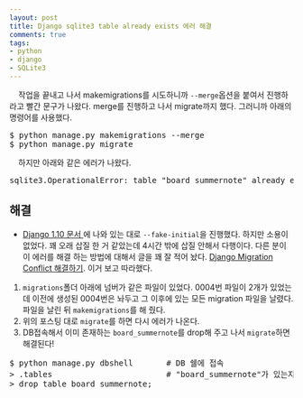 ```yaml
---
layout: post
title: Django sqlite3 table already exists 에러 해결
comments: true
tags:
- python
- django
- SQLite3
---
```

&nbsp;&nbsp;&nbsp; 작업을 끝내고 나서 makemigrations를 시도하니까 `--merge`옵션을 붙여서 진행하라고 빨간 문구가 나왔다. merge를 진행하고 나서 migrate까지 했다. 그러니까 아래의 명령어를 사용했다.
<pre>$ python manage.py makemigrations --merge
$ python manage.py migrate</pre>

&nbsp;&nbsp;&nbsp; 하지만 아래와 같은 에러가 나왔다.
<pre>sqlite3.OperationalError: table "board_summernote" already exists</pre>

## **해결**
* [Django 1.10 문서 ](https://docs.djangoproject.com/en/1.10/ref/django-admin/#cmdoption-migrate--fake-initial)에 나와 있는 대로 `--fake-initial`을 진행했다. 하지만 소용이 없었다. 꽤 오래 삽질 한 거 같았는데 4시간 밖에 삽질 안해서 다행이다. 다른 분이 이 에러를 해결 하는 방법에 대해서 글을 꽤 잘 적어 놨다. [Django Migration Conflict 해결하기](https://blog.weirdx.io/post/28647). 이거 보고 따라했다.

1. `migrations`폴더 아래에 넘버가 같은 파일이 있었다. 0004번 파일이 2개가 있었는데 이전에 생성된 0004번은 놔두고 그 이후에 있는 모든 migration 파일을 날렸다. 파일을 날린 뒤 `makemigrations`를 해 줬다.
2. 위의 포스팅 대로 `migrate`를 하면 다시 에러가 나온다.
3. DB접속해서 이미 존재하는 `board_summernote`를 drop해 주고 나서 `migrate`하면 해결된다!
<pre>$ python manage.py dbshell       # DB 쉘에 접속
> .tables                        # "board_summernote"가 있는지 확인
> drop table board_summernote;
</pre>
